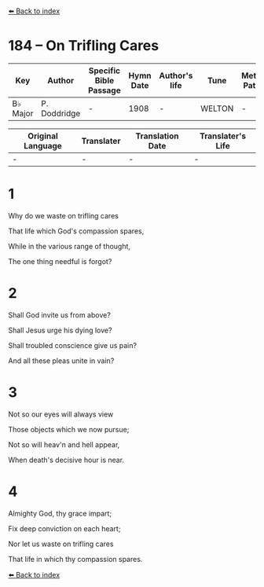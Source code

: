 [⬅️ Back to index](../README.md)

# 184 – On Trifling Cares

Key | Author   | Specific Bible Passage     |Hymn Date |Author's life |Tune |Metrical Pattern   |Composer/Source
-- | --------- | ---------------------------|----------|--------------|-----|-------------------|-------------  
B♭ Major |P. Doddridge |- |1908 |- |WELTON |- |C. H. A. Malan

Original Language | Translater | Translation Date   | Translater's Life  
----------------- | --------- | --------------------|-------------     
\- |- |- |-




# 1

Why do we waste on trifling cares

That life which God's compassion spares,

While in the various range of thought,

The one thing needful is forgot?



# 2

Shall God invite us from above? 

Shall Jesus urge his dying love?

Shall troubled conscience give us pain?

And all these pleas unite in vain?



# 3

Not so our eyes will always view

Those objects which we now pursue;

Not so will heav'n and hell appear,

When death's decisive hour is near.



# 4

Almighty God, thy grace impart;

Fix deep conviction on each heart;

Nor let us waste on trifling cares

That life in which thy compassion spares.

[⬅️ Back to index](../README.md)
